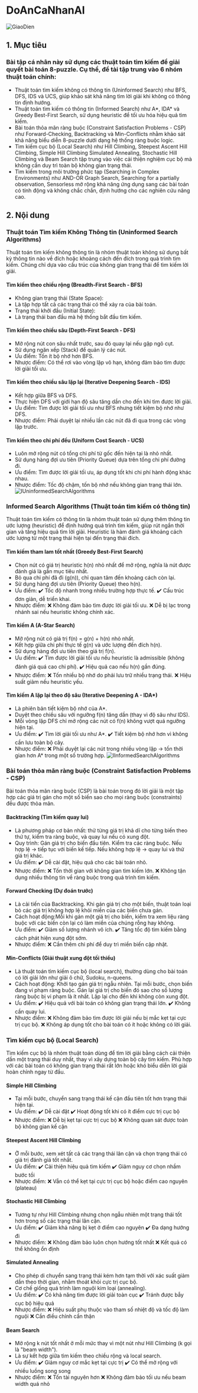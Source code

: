 # DoAnCaNhanAI
![GiaoDien](https://github.com/user-attachments/assets/3941f0c8-044c-40de-bcfd-d297d5f7337b)
## 1. Mục tiêu
### Bài tập cá nhân này sử dụng các thuật toán tìm kiếm để giải quyết bài toán 8-puzzle. Cụ thể, đề tài tập trung vào 6 nhóm thuật toán chính:
- Thuật toán tìm kiếm không có thông tin (Uninformed Search) như BFS, DFS, IDS và UCS, giúp khảo sát khả năng tìm lời giải khi không có thông tin định hướng.
- Thuật toán tìm kiếm có thông tin (Informed Search) như A*, IDA* và Greedy Best-First Search, sử dụng heuristic để tối ưu hóa hiệu quả tìm kiếm.
- Bài toán thỏa mãn ràng buộc (Constraint Satisfaction Problems - CSP) như Forward-Checking, Backtracking và Min-Conflicts nhằm khảo sát khả năng biểu diễn 8-puzzle dưới dạng hệ thống ràng buộc logic.
- Tìm kiếm cục bộ (Local Search) như Hill Climbing, Steepest Ascent Hill Climbing, Simple Hill Climbing Simulated Annealing, Stochastic Hill Climbing và Beam Search tập trung vào việc cải thiện nghiệm cục bộ mà không cần duy trì toàn bộ không gian trạng thái.
- Tìm kiếm trong môi trường phức tạp (Searching in Complex Environments) như AND-OR Graph Search, Searching for a partially observation, Sensorless mở rộng khả năng ứng dụng sang các bài toán có tính động và không chắc chắn, định hướng cho các nghiên cứu nâng cao.
## 2. Nội dung
### Thuật toán Tìm kiếm Không Thông tin (Uninformed Search Algorithms)
Thuật toán tìm kiếm không thông tin là nhóm thuật toán không sử dụng bất kỳ thông tin nào về đích hoặc khoảng cách đến đích trong quá trình tìm kiếm. Chúng chỉ dựa vào cấu trúc của không gian trạng thái để tìm kiếm lời giải.
#### Tìm kiếm theo chiều rộng (Breadth-First Search - BFS)
- Không gian trạng thái (State Space):
- Là tập hợp tất cả các trạng thái có thể xảy ra của bài toán.
- Trạng thái khởi đầu (Initial State):
- Là trạng thái ban đầu mà hệ thống bắt đầu tìm kiếm.
#### Tìm kiếm theo chiều sâu (Depth-First Search - DFS)
- Mở rộng nút con sâu nhất trước, sau đó quay lại nếu gặp ngõ cụt.
- Sử dụng ngăn xếp (Stack) để quản lý các nút.
- Ưu điểm: Tốn ít bộ nhớ hơn BFS.
- Nhược điểm: Có thể rơi vào vòng lặp vô hạn, không đảm bảo tìm được lời giải tối ưu.
#### Tìm kiếm theo chiều sâu lặp lại (Iterative Deepening Search - IDS)
- Kết hợp giữa BFS và DFS.
- Thực hiện DFS với giới hạn độ sâu tăng dần cho đến khi tìm được lời giải.
- Ưu điểm: Tìm được lời giải tối ưu như BFS nhưng tiết kiệm bộ nhớ như DFS.
- Nhược điểm: Phải duyệt lại nhiều lần các nút đã đi qua trong các vòng lặp trước.
#### Tìm kiếm theo chi phí đều (Uniform Cost Search - UCS)
- Luôn mở rộng nút có tổng chi phí từ gốc đến hiện tại là nhỏ nhất.
- Sử dụng hàng đợi ưu tiên (Priority Queue) dựa trên tổng chi phí đường đi.
- Ưu điểm: Tìm được lời giải tối ưu, áp dụng tốt khi chi phí hành động khác nhau.
- Nhược điểm: Tốc độ chậm, tốn bộ nhớ nếu không gian trạng thái lớn.
![IUninformedSearchAlgorithms](https://github.com/user-attachments/assets/ff993811-a1fa-4ab1-8119-d068dd65c84c)
### Informed Search Algorithms (Thuật toán tìm kiếm có thông tin)
Thuật toán tìm kiếm có thông tin là nhóm thuật toán sử dụng thêm thông tin ước lượng (heuristic) để định hướng quá trình tìm kiếm, giúp rút ngắn thời gian và tăng hiệu quả tìm lời giải. Heuristic là hàm đánh giá khoảng cách ước lượng từ một trạng thái hiện tại đến trạng thái đích.
#### Tìm kiếm tham lam tốt nhất (Greedy Best-First Search)
- Chọn nút có giá trị heuristic h(n) nhỏ nhất để mở rộng, nghĩa là nút được đánh giá là gần mục tiêu nhất.
- Bỏ qua chi phí đã đi (g(n)), chỉ quan tâm đến khoảng cách còn lại.
- Sử dụng hàng đợi ưu tiên (Priority Queue) theo h(n).
- Ưu điểm:
✔️ Tốc độ nhanh trong nhiều trường hợp thực tế.
✔️ Cấu trúc đơn giản, dễ triển khai.
- Nhược điểm:
❌ Không đảm bảo tìm được lời giải tối ưu.
❌ Dễ bị lạc trong nhánh sai nếu heuristic không chính xác.
#### Tìm kiếm A (A-Star Search)
- Mở rộng nút có giá trị f(n) = g(n) + h(n) nhỏ nhất.
- Kết hợp giữa chi phí thực tế g(n) và ước lượng đến đích h(n).
- Sử dụng hàng đợi ưu tiên theo giá trị f(n).
- Ưu điểm:
✔️ Tìm được lời giải tối ưu nếu heuristic là admissible (không đánh giá quá cao chi phí).
✔️ Hiệu quả cao nếu h(n) gần đúng.
- Nhược điểm:
❌ Tốn nhiều bộ nhớ do phải lưu trữ nhiều trạng thái.
❌ Hiệu suất giảm nếu heuristic yếu.
#### Tìm kiếm A lặp lại theo độ sâu (Iterative Deepening A - IDA*)
- Là phiên bản tiết kiệm bộ nhớ của A*.
- Duyệt theo chiều sâu với ngưỡng f(n) tăng dần (thay vì độ sâu như IDS).
- Mỗi vòng lặp DFS chỉ mở rộng các nút có f(n) không vượt quá ngưỡng hiện tại.
- Ưu điểm:
✔️ Tìm lời giải tối ưu như A*.
✔️ Tiết kiệm bộ nhớ hơn vì không cần lưu toàn bộ cây.
- Nhược điểm:
❌ Phải duyệt lại các nút trong nhiều vòng lặp → tốn thời gian hơn A* trong một số trường hợp.
![IInformedSearchAlgorithms](https://github.com/user-attachments/assets/fa432c8c-baae-409c-9206-78124a9263e3)
### Bài toán thỏa mãn ràng buộc (Constraint Satisfaction Problems - CSP)
Bài toán thỏa mãn ràng buộc (CSP) là bài toán trong đó lời giải là một tập hợp các giá trị gán cho một số biến sao cho mọi ràng buộc (constraints) đều được thỏa mãn.
#### Backtracking (Tìm kiếm quay lui)
- Là phương pháp cơ bản nhất: thử từng giá trị khả dĩ cho từng biến theo thứ tự, kiểm tra ràng buộc, và quay lui nếu có xung đột.
- Quy trình:
  Gán giá trị cho biến đầu tiên.
  Kiểm tra các ràng buộc.
  Nếu hợp lệ → tiếp tục với biến kế tiếp.
  Nếu không hợp lệ → quay lui và thử giá trị khác.
- Ưu điểm:
✔️ Dễ cài đặt, hiệu quả cho các bài toán nhỏ.
- Nhược điểm:
❌ Tốn thời gian với không gian tìm kiếm lớn.
❌ Không tận dụng nhiều thông tin về ràng buộc trong quá trình tìm kiếm.
#### Forward Checking (Dự đoán trước)
- Là cải tiến của Backtracking. Khi gán giá trị cho một biến, thuật toán loại bỏ các giá trị không hợp lệ khỏi miền của các biến chưa gán.
- Cách hoạt động:Mỗi khi gán một giá trị cho biến, kiểm tra xem liệu ràng buộc với các biến còn lại có làm miền của chúng rỗng hay không.
- Ưu điểm:
✔️ Giảm số lượng nhánh vô ích.
✔️ Tăng tốc độ tìm kiếm bằng cách phát hiện xung đột sớm.
- Nhược điểm:
❌ Cần thêm chi phí để duy trì miền biến cập nhật.
#### Min-Conflicts (Giải thuật xung đột tối thiểu)
- Là thuật toán tìm kiếm cục bộ (local search), thường dùng cho bài toán có lời giải lớn như giải ô chữ, Sudoku, n-queens.
- Cách hoạt động:
  Khởi tạo gán giá trị ngẫu nhiên.
  Tại mỗi bước, chọn biến đang vi phạm ràng buộc.
  Gán lại giá trị cho biến đó sao cho số lượng ràng buộc bị vi phạm là ít nhất.
  Lặp lại cho đến khi không còn xung đột.
- Ưu điểm:
✔️ Hiệu quả với bài toán có không gian trạng thái lớn.
✔️ Không cần quay lui.
- Nhược điểm:
❌ Không đảm bảo tìm được lời giải nếu bị mắc kẹt tại cực trị cục bộ.
❌ Không áp dụng tốt cho bài toán có ít hoặc không có lời giải.

### Tìm kiếm cục bộ (Local Search)
Tìm kiếm cục bộ là nhóm thuật toán dùng để tìm lời giải bằng cách cải thiện dần một trạng thái duy nhất, thay vì xây dựng toàn bộ cây tìm kiếm. Phù hợp với các bài toán có không gian trạng thái rất lớn hoặc khó biểu diễn lời giải hoàn chỉnh ngay từ đầu.
#### Simple Hill Climbing
- Tại mỗi bước, chuyển sang trạng thái kế cận đầu tiên tốt hơn trạng thái hiện tại.
- Ưu điểm:
✔️ Dễ cài đặt
✔️ Hoạt động tốt khi có ít điểm cực trị cục bộ
- Nhược điểm:
❌ Dễ bị kẹt tại cực trị cục bộ
❌ Không quan sát được toàn bộ không gian kế cận
#### Steepest Ascent Hill Climbing
- Ở mỗi bước, xem xét tất cả các trạng thái lân cận và chọn trạng thái có giá trị đánh giá tốt nhất.
- Ưu điểm:
✔️ Cải thiện hiệu quả tìm kiếm
✔️ Giảm nguy cơ chọn nhầm bước tồi
- Nhược điểm:
❌ Vẫn có thể kẹt tại cực trị cục bộ hoặc điểm cao nguyên (plateau)
#### Stochastic Hill Climbing
- Tương tự như Hill Climbing nhưng chọn ngẫu nhiên một trạng thái tốt hơn trong số các trạng thái lân cận.
- Ưu điểm:
✔️ Giảm khả năng bị kẹt ở điểm cao nguyên
✔️ Đa dạng hướng đi
- Nhược điểm:
❌ Không đảm bảo luôn chọn hướng tốt nhất
❌ Kết quả có thể không ổn định
#### Simulated Annealing
- Cho phép di chuyển sang trạng thái kém hơn tạm thời với xác suất giảm dần theo thời gian, nhằm thoát khỏi cực trị cục bộ.
- Cơ chế giống quá trình làm nguội kim loại (annealing).
- Ưu điểm:
✔️ Có khả năng tìm được lời giải toàn cục
✔️ Tránh được bẫy cục bộ hiệu quả
- Nhược điểm:
❌ Hiệu suất phụ thuộc vào tham số nhiệt độ và tốc độ làm nguội
❌ Cần điều chỉnh cẩn thận
#### Beam Search
- Mở rộng k nút tốt nhất ở mỗi mức thay vì một nút như Hill Climbing (k gọi là "beam width").
- Là sự kết hợp giữa tìm kiếm theo chiều rộng và local search.
- Ưu điểm:
✔️ Giảm nguy cơ mắc kẹt tại cực trị
✔️ Có thể mở rộng với nhiều luồng song song
- Nhược điểm:
❌ Tốn tài nguyên hơn
❌ Không đảm bảo tối ưu nếu beam width quá nhỏ
